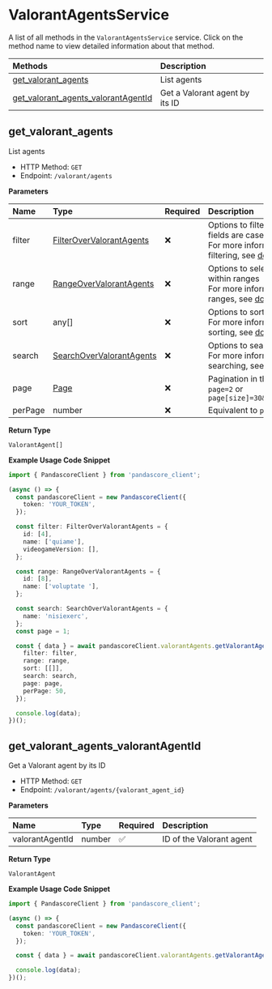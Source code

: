 # ValorantAgentsService

A list of all methods in the `ValorantAgentsService` service. Click on the method name to view detailed information about that method.

| Methods                                                                     | Description                    |
| :-------------------------------------------------------------------------- | :----------------------------- |
| [get_valorant_agents](#get_valorant_agents)                                 | List agents                    |
| [get_valorant_agents_valorantAgentId](#get_valorant_agents_valorantagentid) | Get a Valorant agent by its ID |

## get_valorant_agents

List agents

- HTTP Method: `GET`
- Endpoint: `/valorant/agents`

**Parameters**

| Name    | Type                                                              | Required | Description                                                                                                                                         |
| :------ | :---------------------------------------------------------------- | :------- | :-------------------------------------------------------------------------------------------------------------------------------------------------- |
| filter  | [FilterOverValorantAgents](../models/FilterOverValorantAgents.md) | ❌       | Options to filter results. String fields are case sensitive <br/>For more information on filtering, see [docs](/docs/filtering-and-sorting#filter). |
| range   | [RangeOverValorantAgents](../models/RangeOverValorantAgents.md)   | ❌       | Options to select results within ranges <br/>For more information on ranges, see [docs](/docs/filtering-and-sorting#range).                         |
| sort    | any[]                                                             | ❌       | Options to sort results <br/>For more information on sorting, see [docs](/docs/filtering-and-sorting#sort).                                         |
| search  | [SearchOverValorantAgents](../models/SearchOverValorantAgents.md) | ❌       | Options to search results <br/>For more information on searching, see [docs](/docs/filtering-and-sorting#search).                                   |
| page    | [Page](../models/Page.md)                                         | ❌       | Pagination in the form of `page=2` or `page[size]=30&page[number]=2`                                                                                |
| perPage | number                                                            | ❌       | Equivalent to `page[size]`                                                                                                                          |

**Return Type**

`ValorantAgent[]`

**Example Usage Code Snippet**

```typescript
import { PandascoreClient } from 'pandascore_client';

(async () => {
  const pandascoreClient = new PandascoreClient({
    token: 'YOUR_TOKEN',
  });

  const filter: FilterOverValorantAgents = {
    id: [4],
    name: ['quiame'],
    videogameVersion: [],
  };

  const range: RangeOverValorantAgents = {
    id: [8],
    name: ['voluptate '],
  };

  const search: SearchOverValorantAgents = {
    name: 'nisiexerc',
  };
  const page = 1;

  const { data } = await pandascoreClient.valorantAgents.getValorantAgents({
    filter: filter,
    range: range,
    sort: [[]],
    search: search,
    page: page,
    perPage: 50,
  });

  console.log(data);
})();
```

## get_valorant_agents_valorantAgentId

Get a Valorant agent by its ID

- HTTP Method: `GET`
- Endpoint: `/valorant/agents/{valorant_agent_id}`

**Parameters**

| Name            | Type   | Required | Description              |
| :-------------- | :----- | :------- | :----------------------- |
| valorantAgentId | number | ✅       | ID of the Valorant agent |

**Return Type**

`ValorantAgent`

**Example Usage Code Snippet**

```typescript
import { PandascoreClient } from 'pandascore_client';

(async () => {
  const pandascoreClient = new PandascoreClient({
    token: 'YOUR_TOKEN',
  });

  const { data } = await pandascoreClient.valorantAgents.getValorantAgentsValorantAgentId(8);

  console.log(data);
})();
```

<!-- This file was generated by liblab | https://liblab.com/ -->
